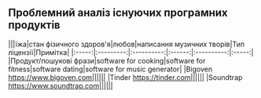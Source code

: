 ## Проблемний аналіз існуючих програмних продуктів
|||їжа|стан фізичного здоров'я|любов|написання музичних творів|Тип ліцензії|Примітка|
|:-----:|:---------:|:----------:|:------:|:----------:|:-----:|
|Продукт/пошукові фрази|software for cooking|software for fitness|software dating|software for music generator|
|Bigoven https://www.bigoven.com||||||
|Tinder https://tinder.com||||||
|Soundtrap https://www.soundtrap.com||||||
